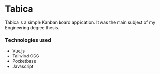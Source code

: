 # Tabica

Tabica is a simple Kanban board application. It was the main subject of my Engineering degree thesis. 

### Technologies used
- Vue.js
- Tailwind CSS
- Pocketbase
- Javascript
